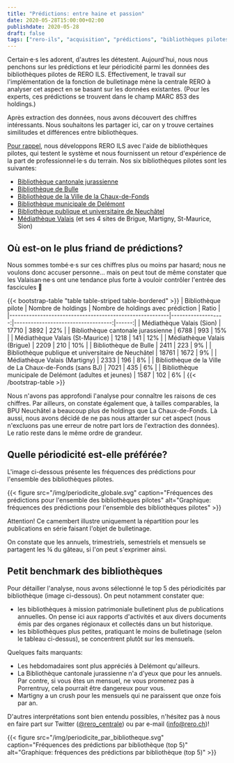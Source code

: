 ```yaml
---
title: "Prédictions: entre haine et passion"
date: 2020-05-28T15:00:00+02:00
publishdate: 2020-05-28
draft: false 
tags: ["rero-ils", "acquisition", "prédictions", "bibliothèques pilotes"]
---
```


Certain·e·s les adorent, d'autres les détestent. Aujourd'hui, nous nous penchons sur les prédictions et leur périodicité parmi les données des bibliothèques pilotes de RERO ILS. Effectivement, le travail sur l'implémentation de la fonction de bulletinage mène la centrale RERO à analyser cet aspect en se basant sur les données existantes. (Pour les experts, ces prédictions se trouvent dans le champ MARC 853 des holdings.)

Après extraction des données, nous avons découvert des chiffres intéressants. Nous souhaitons les partager ici, car on y trouve certaines similitudes et différences entre bibliothèques.

<!--more-->

[Pour rappel](/rero-ils-s-expose-aux-tests), nous développons RERO ILS avec l'aide de bibliothèques pilotes, qui testent le système et nous fournissent un retour d'expérience de la part de professionnel·le·s du terrain. Nos six bibliothèques pilotes sont les suivantes:

* [Bibliothèque cantonale jurassienne](https://www.jura.ch/occ/bicj)
* [Bibliothèque de Bulle](https://musee-gruerien.ch/)
* [Bibliothèque de la Ville de la Chaux-de-Fonds](http://cdf-bibliotheques.ne.ch/)
* [Bibliothèque municipale de Delémont](http://www.delemont.ch/fr/Tourisme-culture-et-loisirs/Vie-culturelles/Bibliotheque/Bibliotheque.html)
* [Bibliothèque publique et universitaire de Neuchâtel](http://bpun.unine.ch/)
* [Médiathèque Valais](https://www.mediatheque.ch/) (et ses 4 sites de Brigue, Martigny, St-Maurice, Sion)

## Où est-on le plus friand de prédictions?

Nous sommes tombé·e·s sur ces chiffres plus ou moins par hasard; nous ne voulons donc accuser personne... mais on peut tout de même constater que les Valaisan·ne·s ont une tendance plus forte à vouloir contrôler l'entrée des fascicules 🤭

{{< bootstrap-table "table table-striped table-bordered" >}}
| Bibliothèque pilote                                     | Nombre de holdings | Nombre de holdings avec prédiction | Ratio |
|---------------------------------------------------------|-------------------:|-----------------------------------:|------:|
| Médiathèque Valais (Sion)                               |              17710 |                               3892 |   22% |
| Bibliothèque cantonale jurassienne                      |               6788 |                                993 |   15% |
| Médiathèque Valais (St-Maurice)                         |               1218 |                                141 |   12% |
| Médiathèque Valais (Brigue)                             |               2209 |                                210 |   10% |
| Bibliothèque de Bulle                                   |               2411 |                                223 |    9% |
| Bibliothèque publique et universitaire de Neuchâtel     |              18761 |                               1672 |    9% |
| Médiathèque Valais (Martigny)                           |               2333 |                                196 |    8% |
| Bibliothèque de la Ville de La Chaux-de-Fonds (sans BJ) |               7021 |                                435 |    6% |
| Bibliothèque municipale de Delémont (adultes et jeunes) |               1587 |                                102 |    6% |
{{< /bootstrap-table >}}

Nous n'avons pas approfondi l'analyse pour connaître les raisons de ces chiffres. Par ailleurs, on constate également que, à tailles comparables, la BPU Neuchâtel a beaucoup plus de holdings que La Chaux-de-Fonds. Là aussi, nous avons décidé de ne pas nous attarder sur cet aspect (nous n'excluons pas une erreur de notre part lors de l'extraction des données). Le ratio reste dans le même ordre de grandeur.

## Quelle périodicité est-elle préférée?

L'image ci-dessous présente les fréquences des prédictions pour l'ensemble des bibliothèques pilotes.

{{< figure src="/img/periodicite_globale.svg" caption="Fréquences des prédictions pour l'ensemble des bibliothèques pilotes" alt="Graphique: fréquences des prédictions pour l'ensemble des bibliothèques pilotes" >}}

Attention! Ce camembert illustre uniquement la répartition pour les publications en série faisant l'objet de bulletinage.

On constate que les annuels, trimestriels, semestriels et mensuels se partagent les ¾ du gâteau, si l'on peut s'exprimer ainsi.

## Petit benchmark des bibliothèques

Pour détailler l'analyse, nous avons sélectionné le top 5 des périodicités par bibliothèque (image ci-dessous). On peut notamment constater que:

* les bibliothèques à mission patrimoniale bulletinent plus de publications annuelles. On pense ici aux rapports d'activités et aux divers documents émis par des organes régionaux et collectés dans un but historique.
* les bibliothèques plus petites, pratiquant le moins de bulletinage (selon le tableau ci-dessus), se concentrent plutôt sur les mensuels. 

Quelques faits marquants:

* Les hebdomadaires sont plus appréciés à Delémont qu'ailleurs.
* La Bibliothèque cantonale jurassienne n'a d'yeux que pour les annuels. Par contre, si vous êtes un mensuel, ne vous promenez pas à Porrentruy, cela pourrait être dangereux pour vous.
* Martigny a un crush pour les mensuels qui ne paraissent que onze fois par an.

D'autres interprétations sont bien entendu possibles, n'hésitez pas à nous en faire part sur Twitter ([@rero_centrale](https://twitter.com/rero_centrale)) ou par e-mail ([info@rero.ch](mailto:info@rero.ch))!

{{< figure src="/img/periodicite_par_bibliotheque.svg" caption="Fréquences des prédictions par bibliothèque (top 5)" alt="Graphique: fréquences des prédictions par bibliothèque (top 5)" >}}

